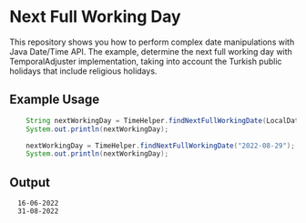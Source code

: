 # Next Full Working Day

This repository shows you how to perform complex date manipulations with Java Date/Time API. The example, determine the next full working day with TemporalAdjuster implementation, taking into account the Turkish public holidays that include religious holidays.

## Example Usage
```java
    String nextWorkingDay = TimeHelper.findNextFullWorkingDate(LocalDate.now()); //2022-06-15
    System.out.println(nextWorkingDay);

    nextWorkingDay = TimeHelper.findNextFullWorkingDate("2022-08-29");
    System.out.println(nextWorkingDay);
```

## Output
```shell
  16-06-2022
  31-08-2022
```